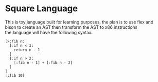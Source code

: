 # Square Language 

This is toy language built for learning purposes, the plan is to use flex and bison
to create an AST then transform the AST to x86 instructions  
the language will have the following syntax.

```
[>:fib n:
  [:if n < 3:
    return n - 1
  ]
  [:if n > 2: 
    [:fib n - 1] + [:fib n - 2]
  ]
]
[:fib 10]
```
